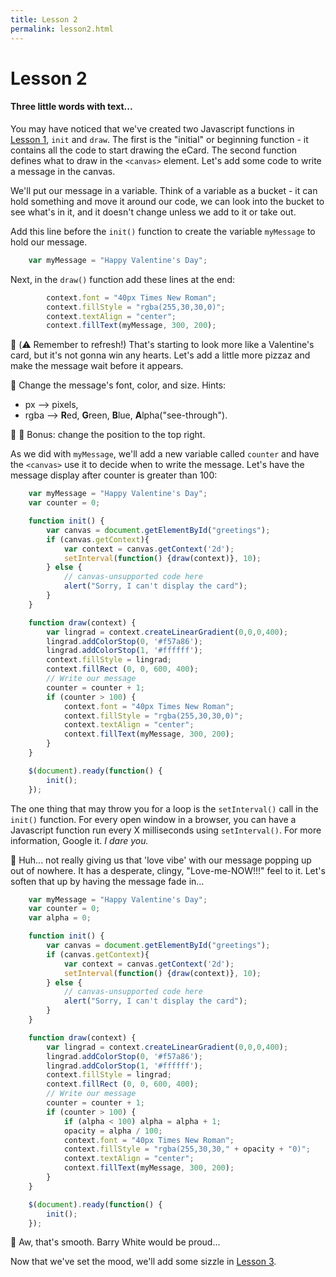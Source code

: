 ```yaml
---
title: Lesson 2
permalink: lesson2.html
---
```

# Lesson 2
#### Three little words with text...

You may have noticed that we've created two Javascript functions in [Lesson 1]({{site.baseurl}}{{lesson1.html}}), `init` and `draw`.  The first is the "initial" or beginning function - it contains all the code to start drawing the eCard.  The second function defines what to draw in the `<canvas>` element.  Let's add some code to write a message in the canvas.

We'll put our message in a variable.  Think of a variable as a bucket - it can hold something and move it around our code, we can look into the bucket to see what's in it, and it doesn't change unless we add to it or take out.

Add this line before the `init()` function to create the variable `myMessage` to hold our message.

```javascript
    var myMessage = "Happy Valentine's Day";
```

Next, in the `draw()` function add these lines at the end:

```javascript
        context.font = "40px Times New Roman";
        context.fillStyle = "rgba(255,30,30,0)";
        context.textAlign = "center";
        context.fillText(myMessage, 300, 200);
```

:eyes: (:warning: Remember to refresh!) That's starting to look more like a Valentine's card, but it's not gonna win any hearts.  Let's add a little more pizzaz and make the message wait before it appears.

:cherries: Change the message's font, color, and size. Hints:
  - px --> pixels,
  - rgba --> **R**ed, **G**reen, **B**lue, **A**lpha("see-through").


:cherries: :cherries: Bonus: change the position to the top right.

As we did with `myMessage`, we'll add a new variable called `counter` and have the `<canvas>` use it to decide when to write the message.  Let's have the message display after counter is greater than 100:

```javascript
    var myMessage = "Happy Valentine's Day";
    var counter = 0;

    function init() {
        var canvas = document.getElementById("greetings");
        if (canvas.getContext){
            var context = canvas.getContext('2d');
            setInterval(function() {draw(context)}, 10);
        } else {
            // canvas-unsupported code here
            alert("Sorry, I can't display the card");
        }
    }

    function draw(context) {
        var lingrad = context.createLinearGradient(0,0,0,400);
        lingrad.addColorStop(0, '#f57a86');
        lingrad.addColorStop(1, '#ffffff');
        context.fillStyle = lingrad;
        context.fillRect (0, 0, 600, 400);
        // Write our message
        counter = counter + 1;
        if (counter > 100) {
            context.font = "40px Times New Roman";
            context.fillStyle = "rgba(255,30,30,0)";
            context.textAlign = "center";
            context.fillText(myMessage, 300, 200);
        }
    }

    $(document).ready(function() {
        init();
    });
```

The one thing that may throw you for a loop is the `setInterval()` call in the `init()` function.  For every open window in a browser, you can have a Javascript function run every X milliseconds using `setInterval()`.  For more information, Google it.  _I dare you._

:eyes: Huh... not really giving us that 'love vibe' with our message popping up out of nowhere.  It has a desperate, clingy, "Love-me-NOW!!!" feel to it.  Let's soften that up by having the message fade in...

```javascript
    var myMessage = "Happy Valentine's Day";
    var counter = 0;
    var alpha = 0;

    function init() {
        var canvas = document.getElementById("greetings");
        if (canvas.getContext){
            var context = canvas.getContext('2d');
            setInterval(function() {draw(context)}, 10);
        } else {
            // canvas-unsupported code here
            alert("Sorry, I can't display the card");
        }
    }

    function draw(context) {
        var lingrad = context.createLinearGradient(0,0,0,400);
        lingrad.addColorStop(0, '#f57a86');
        lingrad.addColorStop(1, '#ffffff');
        context.fillStyle = lingrad;
        context.fillRect (0, 0, 600, 400);
        // Write our message
        counter = counter + 1;
        if (counter > 100) {
            if (alpha < 100) alpha = alpha + 1;
            opacity = alpha / 100;
            context.font = "40px Times New Roman";
            context.fillStyle = "rgba(255,30,30," + opacity + "0)";
            context.textAlign = "center";
            context.fillText(myMessage, 300, 200);
        }
    }

    $(document).ready(function() {
        init();
    });
```

:eyes: Aw, that's smooth.  Barry White would be proud...

Now that we've set the mood, we'll add some sizzle in [Lesson 3]({{site.baseurl}}{{lesson3.html}}).
